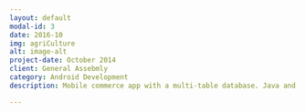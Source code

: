 ```yaml
---
layout: default
modal-id: 3
date: 2016-10
img: agriCulture
alt: image-alt
project-date: October 2014
client: General Assebmly
category: Android Development
description: Mobile commerce app with a multi-table database. Java and XML, and SQLite were critical to deliver a woven user experience. Find the repo <a href="https://github.com/ScottLindley/agriCulture">here</a>.

---
```

